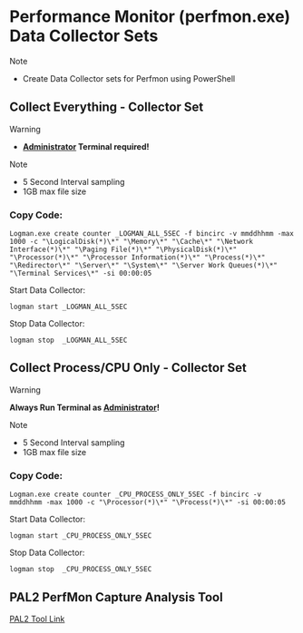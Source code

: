 # Performance Monitor (perfmon.exe) Data Collector Sets

> [!NOTE]
> - Create Data Collector sets for Perfmon using PowerShell

## Collect Everything - Collector Set
> [!WARNING]
> - **<ins>Administrator</ins> Terminal required!**

> [!NOTE]
> - 5 Second Interval sampling
> - 1GB max file size

### Copy Code:
```
Logman.exe create counter _LOGMAN_ALL_5SEC -f bincirc -v mmddhhmm -max 1000 -c "\LogicalDisk(*)\*" "\Memory\*" "\Cache\*" "\Network Interface(*)\*" "\Paging File(*)\*" "\PhysicalDisk(*)\*" "\Processor(*)\*" "\Processor Information(*)\*" "\Process(*)\*" "\Redirector\*" "\Server\*" "\System\*" "\Server Work Queues(*)\*" "\Terminal Services\*" -si 00:00:05 
```
Start Data Collector: 
```
logman start _LOGMAN_ALL_5SEC
```
Stop Data Collector:
```
logman stop  _LOGMAN_ALL_5SEC
```

## Collect Process/CPU Only - Collector Set
> [!WARNING]
> **Always Run Terminal as <ins>Administrator</ins>!**

> [!NOTE]
> - 5 Second Interval sampling
> - 1GB max file size

### Copy Code: 
```
Logman.exe create counter _CPU_PROCESS_ONLY_5SEC -f bincirc -v mmddhhmm -max 1000 -c "\Processor(*)\*" "\Process(*)\*" -si 00:00:05 
```

Start Data Collector:
```
logman start _CPU_PROCESS_ONLY_5SEC
```

Stop Data Collector:
```
logman stop  _CPU_PROCESS_ONLY_5SEC
```


## PAL2 PerfMon Capture Analysis Tool
[PAL2 Tool Link](https://github.com/clinthuffman/PAL) 
